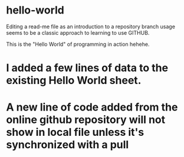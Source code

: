 # hello-world
Editing a read-me file as an introduction to a repository branch usage seems to be a classic approach to learning to use GITHUB.

This is the "Hello World" of programming in action hehehe.

# I added a few lines of data to the existing Hello World sheet.

# A new line of code added from the online github repository will not show in local file unless it's synchronized with a pull
